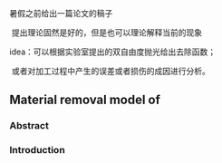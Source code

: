 暑假之前给出一篇论文的稿子

​	提出理论固然是好的，但是也可以理论解释当前的现象

idea：可以根据实验室提出的双自由度抛光给出去除函数；

​			或者对加工过程中产生的误差或者损伤的成因进行分析。

## Material removal model of 

### Abstract

### Introduction


